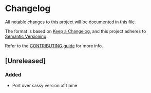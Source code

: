 # Changelog

All notable changes to this project will be documented in this file.

The format is based on [Keep a Changelog](https://keepachangelog.com/en/1.0.0/),
and this project adheres to [Semantic Versioning](https://semver.org/spec/v2.0.0.html).

Refer to the [CONTRIBUTING guide](https://github.com/lightspeed/flame/blob/master/.github/CONTRIBUTING.md) for more info.

## [Unreleased]

### Added

- Port over sassy version of flame
